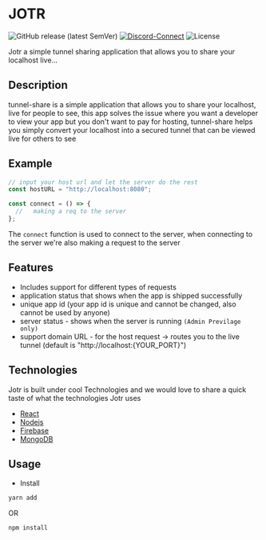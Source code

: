 # JOTR

![GitHub release (latest SemVer)](https://img.shields.io/github/v/release/creative-tutorials/tunnel-sharing) [![Discord-Connect](https://img.shields.io/badge/discord-JoinUs-green?logo=discord&style=plastic)](https://discordapp.com) ![License](https://img.shields.io/github/license/creative-tutorials/tunnel-sharing?color=blue)

Jotr a simple tunnel sharing application that allows you to share your localhost live...

## Description

tunnel-share is a simple application that allows you to share your localhost, live for people to see, this app solves the issue where you want a developer to view your app but you don't want to pay for hosting, tunnel-share helps you simply convert your localhost into a secured tunnel that can be viewed live for others to see

## Example

```javascript
// input your host url and let the server do the rest
const hostURL = "http://localhost:8080";

const connect = () => {
  //   making a req to the server
};
```

The `connect` function is used to connect to the server, when connecting to the server we're also making a request to the server

## Features

- Includes support for different types of requests
- application status that shows when the app is shipped successfully
- unique app id (your app id is unique and cannot be changed, also cannot be used by anyone)
- server status - shows when the server is running `(Admin Previlage only)`
- support domain URL - for the host request -> routes you to the live tunnel (default is "http://localhost:{YOUR_PORT}")

## Technologies

Jotr is built under cool Technologies and we would love to share a quick taste of what the technologies Jotr uses

- [React](https://reactjs.org/)
- [Nodejs](https://nodejs.org/en/)
- [Firebase](https://firebase.google.com/)
- [MongoDB](https://www.mongodb.com)

## Usage

- Install

```bash
yarn add
```

OR

```bash
npm install
```
